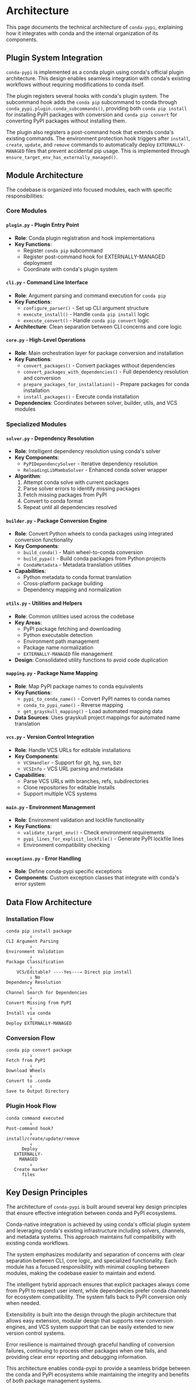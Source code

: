 # Architecture

This page documents the technical architecture of `conda-pypi`, explaining
how it integrates with conda and the internal organization of its components.

## Plugin System Integration

`conda-pypi` is implemented as a conda plugin using conda's official plugin
architecture. This design enables seamless integration with conda's existing
workflows without requiring modifications to conda itself.

The plugin registers several hooks with conda's plugin system. The
subcommand hook adds the `conda pip` subcommand to conda through
`conda_pypi.plugin.conda_subcommands()`, providing both `conda pip install`
for installing PyPI packages with conversion and `conda pip convert` for
converting PyPI packages without installing them.

The plugin also registers a post-command hook that extends conda's existing
commands. The environment protection hook triggers after `install`, `create`,
`update`, and `remove` commands to automatically deploy `EXTERNALLY-MANAGED`
files that prevent accidental pip usage. This is implemented through
`ensure_target_env_has_externally_managed()`.

## Module Architecture

The codebase is organized into focused modules, each with specific
responsibilities:

### Core Modules

#### `plugin.py` - Plugin Entry Point
- **Role**: Conda plugin registration and hook implementations
- **Key Functions**:
  - Register `conda pip` subcommand
  - Register post-command hook for EXTERNALLY-MANAGED deployment
  - Coordinate with conda's plugin system

#### `cli.py` - Command Line Interface
- **Role**: Argument parsing and command execution for `conda pip`
- **Key Functions**:
  - `configure_parser()` - Set up CLI argument structure
  - `execute_install()` - Handle `conda pip install` logic
  - `execute_convert()` - Handle `conda pip convert` logic
- **Architecture**: Clean separation between CLI concerns and core logic

#### `core.py` - High-Level Operations
- **Role**: Main orchestration layer for package conversion and installation
- **Key Functions**:
  - `convert_packages()` - Convert packages without dependencies
  - `convert_packages_with_dependencies()` - Full dependency resolution and conversion
  - `prepare_packages_for_installation()` - Prepare packages for conda installation
  - `install_packages()` - Execute conda installation
- **Dependencies**: Coordinates between solver, builder, utils, and VCS
  modules

### Specialized Modules

#### `solver.py` - Dependency Resolution
- **Role**: Intelligent dependency resolution using conda's solver
- **Key Components**:
  - `PyPIDependencySolver` - Iterative dependency resolution
  - `ReloadingLibMambaSolver` - Enhanced conda solver wrapper
- **Algorithm**:
  1. Attempt conda solve with current packages
  2. Parse solver errors to identify missing packages
  3. Fetch missing packages from PyPI
  4. Convert to conda format
  5. Repeat until all dependencies resolved

#### `builder.py` - Package Conversion Engine
- **Role**: Convert Python wheels to conda packages using integrated
  conversion functionality
- **Key Components**:
  - `build_conda()` - Main wheel-to-conda conversion
  - `build_pypa()` - Build conda packages from Python projects
  - `CondaMetadata` - Metadata translation utilities
- **Capabilities**:
  - Python metadata to conda format translation
  - Cross-platform package building
  - Dependency mapping and normalization

#### `utils.py` - Utilities and Helpers
- **Role**: Common utilities used across the codebase
- **Key Areas**:
  - PyPI package fetching and downloading
  - Python executable detection
  - Environment path management
  - Package name normalization
  - `EXTERNALLY-MANAGED` file management
- **Design**: Consolidated utility functions to avoid code duplication

#### `mapping.py` - Package Name Mapping
- **Role**: Map PyPI package names to conda equivalents
- **Key Functions**:
  - `pypi_to_conda_name()` - Convert PyPI names to conda names
  - `conda_to_pypi_name()` - Reverse mapping
  - `get_grayskull_mapping()` - Load automated mapping data
- **Data Sources**: Uses grayskull project mappings for automated name
  translation

#### `vcs.py` - Version Control Integration
- **Role**: Handle VCS URLs for editable installations
- **Key Components**:
  - `VCSHandler` - Support for git, hg, svn, bzr
  - `VCSInfo` - VCS URL parsing and metadata
- **Capabilities**:
  - Parse VCS URLs with branches, refs, subdirectories
  - Clone repositories for editable installs
  - Support multiple VCS systems

#### `main.py` - Environment Management
- **Role**: Environment validation and lockfile functionality
- **Key Functions**:
  - `validate_target_env()` - Check environment requirements
  - `pypi_lines_for_explicit_lockfile()` - Generate PyPI lockfile lines
  - Environment compatibility checking

#### `exceptions.py` - Error Handling
- **Role**: Define conda-pypi specific exceptions
- **Components**: Custom exception classes that integrate with conda's error
  system

## Data Flow Architecture

### Installation Flow

```
conda pip install package
         ↓
CLI Argument Parsing
         ↓
Environment Validation
         ↓
Package Classification
         ↓
    VCS/Editable? ----Yes---→ Direct pip install
         ↓ No
Dependency Resolution
         ↓
Channel Search for Dependencies
         ↓
Convert Missing from PyPI
         ↓
Install via conda
         ↓
Deploy EXTERNALLY-MANAGED
```

### Conversion Flow

```
conda pip convert package
         ↓
Fetch from PyPI
         ↓
Download Wheels
         ↓
Convert to .conda
         ↓
Save to Output Directory
```

### Plugin Hook Flow

```
conda command executed
         ↓
Post-command hook?
         ↓
install/create/update/remove
         ↓
      Deploy
   EXTERNALLY-
     MANAGED
         ↓
   Create marker
      files
```

## Key Design Principles

The architecture of `conda-pypi` is built around several key design
principles that ensure effective integration between conda and PyPI
ecosystems.

Conda-native integration is achieved by using conda's official plugin
system and leveraging conda's existing infrastructure including solvers,
channels, and metadata systems. This approach maintains full compatibility
with existing conda workflows.

The system emphasizes modularity and separation of concerns with clear
separation between CLI, core logic, and specialized functionality. Each module
has a focused responsibility with minimal coupling between modules, making the
codebase easier to maintain and extend.

The intelligent hybrid approach ensures that explicit packages always come
from PyPI to respect user intent, while dependencies prefer conda channels
for ecosystem compatibility. The system falls back to PyPI conversion only
when needed.

Extensibility is built into the design through the plugin architecture that
allows easy extension, modular design that supports new conversion engines,
and VCS system support that can be easily extended to new version control
systems.

Error resilience is maintained through graceful handling of conversion
failures, continuing to process other packages when one fails, and providing
clear error reporting and debugging information.

This architecture enables conda-pypi to provide a seamless bridge between
the conda and PyPI ecosystems while maintaining the integrity and benefits of
both package management systems.
